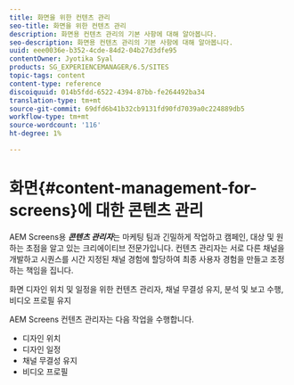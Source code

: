 ```yaml
---
title: 화면을 위한 컨텐츠 관리
seo-title: 화면을 위한 컨텐츠 관리
description: 화면용 컨텐츠 관리의 기본 사항에 대해 알아봅니다.
seo-description: 화면용 컨텐츠 관리의 기본 사항에 대해 알아봅니다.
uuid: eee0036e-b352-4cde-84d2-04b27d3dfe95
contentOwner: Jyotika Syal
products: SG_EXPERIENCEMANAGER/6.5/SITES
topic-tags: content
content-type: reference
discoiquuid: 014b5fdd-6522-4394-87bb-fe264492ba34
translation-type: tm+mt
source-git-commit: 69dfd6b41b32cb9131fd90fd7039a0c224889db5
workflow-type: tm+mt
source-wordcount: '116'
ht-degree: 1%

---
```



# 화면{#content-management-for-screens}에 대한 콘텐츠 관리

AEM Screens용 ***콘텐츠 관리자***&#x200B;는 마케팅 팀과 긴밀하게 작업하고 캠페인, 대상 및 원하는 초점을 알고 있는 크리에이티브 전문가입니다. 컨텐츠 관리자는 서로 다른 채널을 개발하고 시퀀스를 시간 지정된 채널 경험에 할당하여 최종 사용자 경험을 만들고 조정하는 책임을 집니다.

화면 디자인 위치 및 일정을 위한 컨텐츠 관리자, 채널 무결성 유지, 분석 및 보고 수행, 비디오 프로필 유지

AEM Screens 컨텐츠 관리자는 다음 작업을 수행합니다.

* 디자인 위치
* 디자인 일정
* 채널 무결성 유지
* 비디오 프로필


